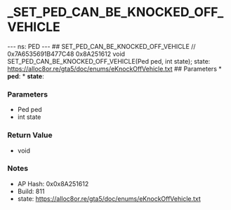 # _SET_PED_CAN_BE_KNOCKED_OFF_VEHICLE

--- ns: PED --- ## SET_PED_CAN_BE_KNOCKED_OFF_VEHICLE  // 0x7A6535691B477C48 0x8A251612 void SET_PED_CAN_BE_KNOCKED_OFF_VEHICLE(Ped ped, int state);  state: https://alloc8or.re/gta5/doc/enums/eKnockOffVehicle.txt  ## Parameters * **ped**: * **state**:

### Parameters
* Ped ped
* int state

### Return Value
* void

### Notes
* AP Hash: 0x0x8A251612
* Build: 811
* state: https://alloc8or.re/gta5/doc/enums/eKnockOffVehicle.txt

